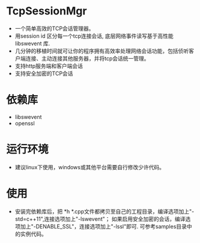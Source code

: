 # TcpSessionMgr
 * 一个简单高效的TCP会话管理器。
 * 用session id 区分每一个tcp连接会话, 底层网络事件读写基于高性能 libswevent 库.
 * 几分钟的移植时间就可让你的程序拥有高效率处理网络会话功能，包括侦听客户端连接、主动连接其他服务器，并将tcp会话统一管理。
 * 支持http服务端和客户端会话
 * 支持安全加密的TCP会话

# 依赖库
 * libswevent
 * openssl

# 运行环境
 * 建议linux下使用，windows或其他平台需要自行修改少许代码。

# 使用
 * 安装完依赖库后，把 *h *.cpp文件都拷贝至自己的工程目录，编译选项加上"-std=c++11",连接选项加上"-lswevent"；
如果启用安全加密的会话，编译选项加上"-DENABLE_SSL"，连接选项加上"-lssl"即可. 可参考samples目录中的实例代码。
  
  
